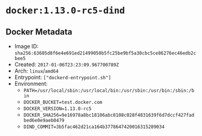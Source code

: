 # `docker:1.13.0-rc5-dind`

## Docker Metadata

- Image ID: `sha256:63605d8f6e4e691ed21499050b5fc25be9bf5a30cbc5ce86276ec46edb2cbee5`
- Created: `2017-01-06T23:23:09.967700789Z`
- Arch: `linux`/`amd64`
- Entrypoint: `["dockerd-entrypoint.sh"]`
- Environment:
  - `PATH=/usr/local/sbin:/usr/local/bin:/usr/sbin:/usr/bin:/sbin:/bin`
  - `DOCKER_BUCKET=test.docker.com`
  - `DOCKER_VERSION=1.13.0-rc5`
  - `DOCKER_SHA256=9e16978a8bc18106abc8108c028f4831639f6d7dccf427fadbed6e0e9aeb0479`
  - `DIND_COMMIT=3b5fac462d21ca164b3778647420016315289034`
